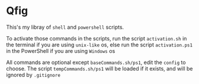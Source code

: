 # Qfig

This's my libray of `shell` and `powershell` scripts.

To activate those commands in the scripts, run the script `activation.sh` in the terminal if you are using `unix-like` os, 
else run the script `activation.ps1` in the PowerShell if you are using `Windows` os

All commands are optional except `baseCommands.sh/ps1`, edit the `config` to choose. 
The script `tempCommands.sh/ps1` will be loaded if it exists, and will be ignored by `.gitignore`
